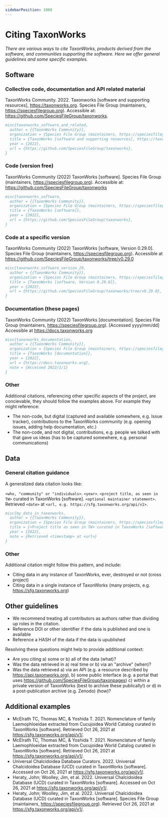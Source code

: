 ```yaml
---
sidebarPosition: 1000
---
```


# Citing TaxonWorks

_There are various ways to cite TaxonWorks, products derived from the software, and communities supporting the software. Here we offer general guidelines and some specific examples._

## Software

### Collective code, documentation and API related material
TaxonWorks Community. 2022. Taxonworks [software and supporting resources], https://taxonworks.org. Species File Group (maintainers, https://speciesfilegroup.org). Accessible at: https://github.com/SpeciesFileGroup/taxonworks.

``` bibtex
misc{taxonworks_software_and_related,
  author = {{TaxonWorks Community}},
  organization = {Species File Group (maintainers, https://speciesfilegroup.org)},
  title = {TaxonWorks [software and supporting resources], https://taxonworks.org},
  year = {2022},
  url = {https://github.com/SpeciesFileGroup/taxonworks},
}
```

### Code (version free)
TaxonWorks Community (2022) TaxonWorks [software]. Species File Group (maintainers, https://speciesfilegroup.org). Accessible at: https://github.com/SpeciesFileGroup/taxonworks

``` bibtex
misc{taxonworks_software,
  author = {{TaxonWorks Community}},
  organization = {Species File Group (maintainers, https://speciesfilegroup.org)},
  title = {TaxonWorks [software]},
  year = {2022},
  url = {https://github.com/SpeciesFileGroup/taxonworks},
}
```

### Code at a specific version 
TaxonWorks Community (2022) TaxonWorks [software, Version 0.29.0]. Species File Group (maintainers, https://speciesfilegroup.org). Accessible at https://github.com/SpeciesFileGroup/taxonworks/tree/v0.29.0

``` bibtex
misc{taxonworks_software_version_29,
  author = {{TaxonWorks Community}},
  organization = {Species File Group (maintainers, https://speciesfilegroup.org)},
  title = {TaxonWorks [software, Version 0.29.0]},
  year = {2022},
  url = {https://github.com/SpeciesFileGroup/taxonworks/tree/v0.29.0},
}
```

### Documentation (these pages)
TaxonWorks Community (2022) TaxonWorks [documentation]. Species File Group (maintainers, https://speciesfilegroup.org). [Accessed yyyy/mm/dd] Accessible at https://docs.taxonworks.org

``` bibtex
misc{taxonworks_documentation,
  author = {{TaxonWorks Community}},
  organization = {Species File Group (maintainers, https://speciesfilegroup.org)},
  title = {TaxonWorks [documentation]},
  year = {2022},
  url = {https://docs.taxonworks.org},
  note = {Accessed 2022/1/1}
}
```

### Other
Additional citations, referencing other specific aspects of the project, are concievable, they should follow the examples above.  For example they might reference:  
*  The non-code, but digital (captured and available somewhere, e.g. Issue tracker), contributions to the TaxonWorks community (e.g. opening issues, adding help documentation, etc.)
*  The non-code, and not digital, contributions, e.g. people we talked with that gave us ideas (has to be captured somewhere, e.g. personal communications)

## Data
### General citation guidance
A generalized data citation looks like:

`<who, "community" or "individuals>`. `<year>`. `<project title, as seen in TW>` curated in TaxonWorks [software]. `<optional maintainer statement>`. Retrieved `<date>` at `<url, e.g. https://sfg.taxonworks.org/api/v1>`.

``` bibtex
misc{my_data_in_taxonworks,
  author = {{TaxonWorks Community}},
  organization = {Species File Group (maintainers, https://speciesfilegroup.org)},
  title = {<Project title as seen in TW> curated in TaxonWorks [software]},
  year = {2022},
  note = {Retrieved <timestamp> at <url>}
}
```

### Other
Additional citation might follow this pattern, and include:
* Citing data in any instance of TaxonWorks, ever, destroyed or not (cross project)  
* Citing data in a single instance of TaxonWorks (many projects, e.g. https://sfg.taxonworks.org)

## Other guidelines
* We recommend treating all contributors as authors rather than dividing up roles in the citation.
* Reference DOI or other identifier if the data is published and one is available
* Reference a HASH of the data if the data is upublished

Resolving these questions might help to provide additional context:
* Are you citing a) some or b) all of the data (what)?
* Was the data retrieved in a) real time or b) via an "archive" (when)?
* Was the data retrieved a) via an API (e.g. a resource described by https://api.taxonworks.org), b) some public interface (e.g. a portal that uses https://github.com/SpeciesFileGroup/taxonpages) c) within a private version of TaxonWorks (best to archive these publically!) or d) in a post-publication archive (e.g. Zenodo) (how)?

## Additional examples
- McElrath TC, Thomas MC, & Yoshida T. 2021. Nomenclature of family Laemophloeidae extracted from Cucujoidea World Catalog curated in TaxonWorks [software]. Retrieved Oct 26, 2021 at https://sfg.taxonworks.org/api/v1/.
- McElrath TC, Thomas MC, & Yoshida T. 2021. Nomenclature of family Laemophloeidae extracted from Cucujoidea World Catalog curated in TaxonWorks [software]. Retrieved Oct 26, 2021 at https://sfg.taxonworks.org/api/v1/.
- Universal Chalcidoidea Database Curators. 2022. Universal Chalcidoidea Database (UCD) curated in TaxonWorks [software]. Accessed on Oct 26, 2021 at https://sfg.taxonworks.org/api/v1/.
- Heraty, John; Woolley, Jim, et al. 2022. Universal Chalcidoidea Database (UCD) curated in TaxonWorks [software]. Accessed on Oct 26, 2021 at https://sfg.taxonworks.org/api/v1/.
- Heraty, John; Woolley, Jim, et al. 2022. Universal Chalcidoidea Database (UCD) curated in TaxonWorks [software]. Species File Group (maintainers, https://speciesfilegroup.org). Retrieved Oct 26, 2021 at https://sfg.taxonworks.org/api/v1/.